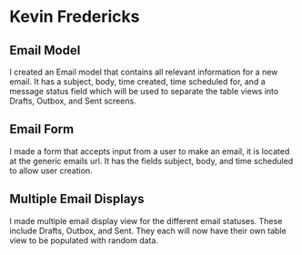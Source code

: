 # Kevin Fredericks

## Email Model
I created an Email model that contains all relevant information for a new email. It has a subject, body, time created, time scheduled for, and a message status field which will be used to separate the table views into Drafts, Outbox, and Sent screens. 

## Email Form
I made a form that accepts input from a user to make an email, it is located at the generic emails url. It has the fields subject, body, and time scheduled to allow user creation.

## Multiple Email Displays
I made multiple email display view for the different email statuses. These include Drafts, Outbox, and Sent. They each will now have their own table view to be populated with random data.